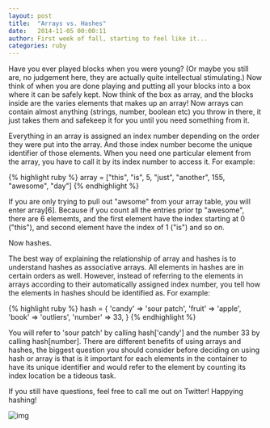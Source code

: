 ```yaml
---
layout: post
title:  "Arrays vs. Hashes"
date:   2014-11-05 00:00:11
author: First week of fall, starting to feel like it...
categories: ruby
---
```

Have you ever played blocks when you were young? (Or maybe you still are, no judgement here, they are actually quite intellectual stimulating.) Now think of when you are done playing and putting all your blocks into a box where it can be safely kept. Now think of the box as array, and the blocks inside are the varies elements that makes up an array! Now arrays can contain almost anything (strings, number, boolean etc) you throw in there, it just takes them and safekeep it for you until you need something from it.

Everything in an array is assigned an index number depending on the order they were put into the array. And those index number become the unique identifier of those elements. When you need one particular element from the array, you have to call it by its index number to access it. For example:

{% highlight ruby %}
array = ["this", "is", 5, "just", "another", 155, "awesome", "day"]
{% endhighlight %}

If you are only trying to pull out "awsome" from your array table, you will enter array[6]. Because if you count all the entries prior tp "awesome", there are 6 elememts, and the first element have the index starting at 0 ("this"), and second element have the index of 1 ("is") and so on.

Now hashes.

The best way of explaining the relationship of array and hashes is to understand hashes as associative arrays. All elements in hashes are in certain orders as well. However, instead of referring to the elements in arrays according to their automatically assigned index number, you tell how the elements in hashes should be identified as. For example:

{% highlight ruby %}
hash = {
  'candy' => 'sour patch',
  'fruit' => 'apple',
  'book' => 'outliers',
  'number' => 33,
}
{% endhighlight %}

You will refer to 'sour patch' by calling hash['candy'] and the number 33 by calling hash[number]. There are different benefits of using arrays and hashes, the biggest question you should consider before deciding on using hash or array is that is it important for each elements in the container to have its unique identifier and would refer to the element by counting its index location be a tideous task.

If you still have questions, feel free to call me out on Twitter! Happying hashing!

![img](http://media.tumblr.com/722fa9de49f7fbbc18e86bfec0013ed0/tumblr_inline_nbxbfq1QXZ1rnvwt1.gif)